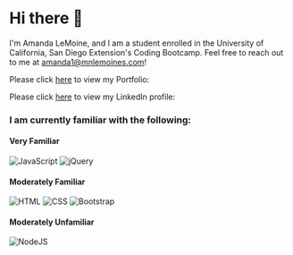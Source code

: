 # Hi there 👋

I'm Amanda LeMoine, and I am a student enrolled in the University of California, San Diego Extension's Coding Bootcamp. Feel free to reach out to me at <a href="mailto:amanda1@mnlemoines.com">amanda1@mnlemoines.com</a>!

Please click <a href="https://veryfaye.github.io/ResponsivePortfolio/">here</a> to view my Portfolio:

Please click <a href="https://veryfaye.github.io/ResponsivePortfolio/">here</a> to view my LinkedIn profile:

### I am currently familiar with the following:

#### Very Familiar
![JavaScript](https://img.shields.io/badge/javascript%20-%23323330.svg?&style=for-the-badge&logo=javascript&logoColor=%23F7DF1E) ![jQuery](https://img.shields.io/badge/jquery%20-%230769AD.svg?&style=for-the-badge&logo=jquery&logoColor=white)

#### Moderately Familiar
![HTML](https://img.shields.io/badge/html5%20-%23E34F26.svg?&style=for-the-badge&logo=html5&logoColor=white) ![CSS](https://img.shields.io/badge/css3%20-%231572B6.svg?&style=for-the-badge&logo=css3&logoColor=white) ![Bootstrap](https://img.shields.io/badge/bootstrap%20-%23563D7C.svg?&style=for-the-badge&logo=bootstrap&logoColor=white)

<!-- #### Very Unfamiliar -->

#### Moderately Unfamiliar

![NodeJS](https://img.shields.io/badge/node.js%20-%2343853D.svg?&style=for-the-badge&logo=node.js&logoColor=white)
